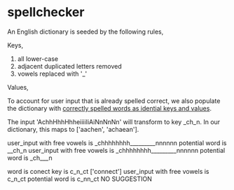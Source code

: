 spellchecker
============

An English dictionary is seeded by the following rules, 

Keys, 
1. all lower-case
2. adjacent duplicated letters removed
3. vowels replaced with '_'

Values, 

To account for user input that is already spelled correct, we also populate the dictionary with [correctly spelled words as idential keys and values](https://github.com/lolilo/spellchecker/blob/master/spellchecker.py#L50).



The input 'AchhHhhHhheiiiiIiAiNnNnNn' will transform to key _ch_n. In our dictionary, this maps to ['aachen', 'achaean'].


user_input with free vowels is  _chhhhhhhh_________nnnnnn
potential word is  __ch_n
user_input with free vowels is  _chhhhhhhh_________nnnnnn
potential word is  _ch___n


word is conect
key is  c_n_ct
['connect']
user_input with free vowels is  c_n_ct
potential word is  c_nn_ct
NO SUGGESTION
